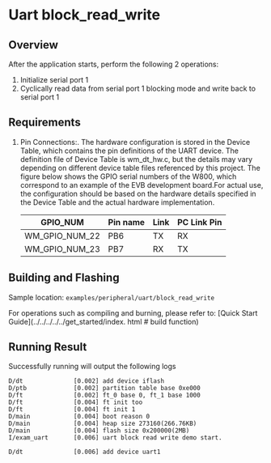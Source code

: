 # Uart block_read_write

## Overview

After the application starts, perform the following 2 operations:
1. Initialize serial port 1
2. Cyclically read data from serial port 1 blocking mode and write back to serial port 1

## Requirements

1. Pin Connections:.
   The hardware configuration is stored in the Device Table, which contains the pin definitions of the UART device.
   The definition file of Device Table is wm_dt_hw.c, but the details may vary depending on different device table files
   referenced by this project.
   The figure below shows the GPIO serial numbers of the W800, which correspond to an example of the EVB development
   board.For actual use, the configuration should be based on the hardware details specified in the Device Table and the actual hardware implementation.

   | GPIO_NUM | Pin name | Link  | PC Link Pin |
   | -------- |--------- | --------- | --------|
   | WM_GPIO_NUM_22 | PB6   | TX   |   RX     |
   | WM_GPIO_NUM_23 | PB7   | RX   |   TX     |

## Building and Flashing

Sample location: `examples/peripheral/uart/block_read_write`

For operations such as compiling and burning, please refer to: [Quick Start Guide](../../../../../get_started/index. html # build function)

## Running Result

Successfully running will output the following logs

```
D/dt              [0.002] add device iflash
D/ptb             [0.002] partition table base 0xe000
D/ft              [0.002] ft_0 base 0, ft_1 base 1000
D/ft              [0.004] ft init too
D/ft              [0.004] ft init 1
D/main            [0.004] boot reason 0
D/main            [0.004] heap size 273160(266.76KB)
D/main            [0.004] flash size 0x200000(2MB)
I/exam_uart       [0.006] uart block read write demo start.

D/dt              [0.006] add device uart1
```
